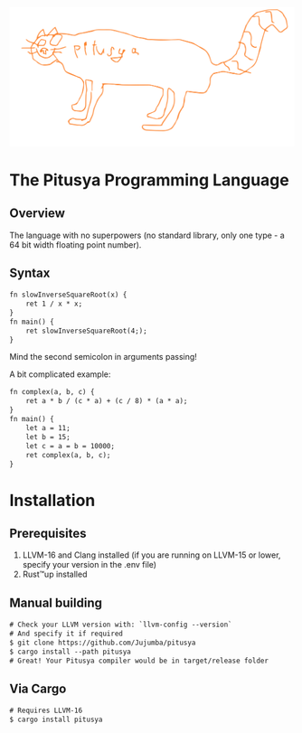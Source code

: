 <p align="center">
  <img src="dont-readme/PITUSYA.svg" alt="(=^･ω･^=)"/>
</p>

# The Pitusya Programming Language

## Overview
The language with no superpowers (no standard library, only one type - a 64 bit width floating point number).

## Syntax
```pitusya
fn slowInverseSquareRoot(x) {
    ret 1 / x * x;
}
fn main() {
    ret slowInverseSquareRoot(4;);
}
```
Mind the second semicolon in arguments passing!

A bit complicated example:
```pitusya
fn complex(a, b, c) {
    ret a * b / (c * a) + (c / 8) * (a * a);
}
fn main() {
    let a = 11;
    let b = 15;
    let c = a = b = 10000;
    ret complex(a, b, c);
}
```

# Installation
## Prerequisites 
1) LLVM-16 and Clang installed (if you are running on LLVM-15 or lower, specify your version in the .env file)
2) Rust™up installed

## Manual building
```shell
# Check your LLVM version with: `llvm-config --version`
# And specify it if required
$ git clone https://github.com/Jujumba/pitusya
$ cargo install --path pitusya
# Great! Your Pitusya compiler would be in target/release folder
```

## Via Cargo
```shell
# Requires LLVM-16
$ cargo install pitusya
```